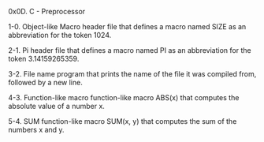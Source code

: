 0x0D. C - Preprocessor

1-0. Object-like Macro
header file that defines a macro named SIZE as an abbreviation for the token 1024.

2-1. Pi
header file that defines a macro named PI as an abbreviation for the token 3.14159265359.

3-2. File name
program that prints the name of the file it was compiled from, followed by a new line.

4-3. Function-like macro
function-like macro ABS(x) that computes the absolute value of a number x.

5-4. SUM
function-like macro SUM(x, y) that computes the sum of the numbers x and y.

